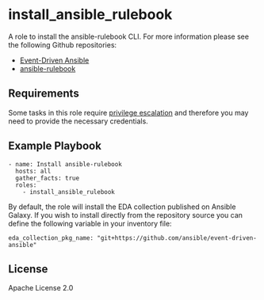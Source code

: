 install_ansible_rulebook
=========

A role to install the ansible-rulebook CLI. For more information please see the following Github repositories:

- [Event-Driven Ansible](https://github.com/ansible/event-driven-ansible)
- [ansible-rulebook](https://github.com/ansible/ansible-rulebook)

Requirements
------------

Some tasks in this role require [privilege escalation](https://docs.ansible.com/ansible/latest/plugins/become.html) and therefore you may need to provide the necessary credentials.

Example Playbook
----------------

```
- name: Install ansible-rulebook
  hosts: all
  gather_facts: true
  roles:
    - install_ansible_rulebook
```


By default, the role will install the EDA collection published on Ansible Galaxy. If you wish to install directly from the repository source you can define the following variable in your inventory file:

```
eda_collection_pkg_name: "git+https://github.com/ansible/event-driven-ansible"
```

License
-------

Apache License 2.0
